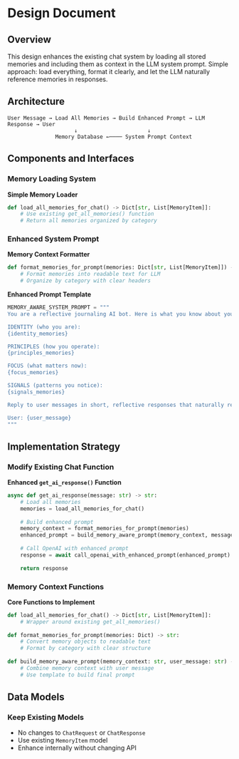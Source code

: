 # Design Document

## Overview

This design enhances the existing chat system by loading all stored memories and including them as context in the LLM system prompt. Simple approach: load everything, format it clearly, and let the LLM naturally reference memories in responses.

## Architecture

```
User Message → Load All Memories → Build Enhanced Prompt → LLM Response → User
                     ↓                      ↓
               Memory Database ←──── System Prompt Context
```

## Components and Interfaces

### Memory Loading System

**Simple Memory Loader**
```python
def load_all_memories_for_chat() -> Dict[str, List[MemoryItem]]:
    # Use existing get_all_memories() function
    # Return all memories organized by category
```

### Enhanced System Prompt

**Memory Context Formatter**
```python
def format_memories_for_prompt(memories: Dict[str, List[MemoryItem]]) -> str:
    # Format memories into readable text for LLM
    # Organize by category with clear headers
```

**Enhanced Prompt Template**
```python
MEMORY_AWARE_SYSTEM_PROMPT = """
You are a reflective journaling AI bot. Here is what you know about yourself:

IDENTITY (who you are):
{identity_memories}

PRINCIPLES (how you operate):
{principles_memories}

FOCUS (what matters now):
{focus_memories}

SIGNALS (patterns you notice):
{signals_memories}

Reply to user messages in short, reflective responses that naturally reference your memories when relevant.

User: {user_message}
"""
```

## Implementation Strategy

### Modify Existing Chat Function

**Enhanced `get_ai_response()` Function**
```python
async def get_ai_response(message: str) -> str:
    # Load all memories
    memories = load_all_memories_for_chat()
    
    # Build enhanced prompt
    memory_context = format_memories_for_prompt(memories)
    enhanced_prompt = build_memory_aware_prompt(memory_context, message)
    
    # Call OpenAI with enhanced prompt
    response = await call_openai_with_enhanced_prompt(enhanced_prompt)
    
    return response
```

### Memory Context Functions

**Core Functions to Implement**
```python
def load_all_memories_for_chat() -> Dict[str, List[MemoryItem]]:
    # Wrapper around existing get_all_memories()
    
def format_memories_for_prompt(memories: Dict) -> str:
    # Convert memory objects to readable text
    # Format by category with clear structure
    
def build_memory_aware_prompt(memory_context: str, user_message: str) -> str:
    # Combine memory context with user message
    # Use template to build final prompt
```

## Data Models

### Keep Existing Models
- No changes to `ChatRequest` or `ChatResponse`
- Use existing `MemoryItem` model
- Enhance internally without changing API